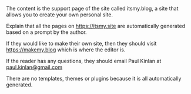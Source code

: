 The content is the support page of the site called itsmy.blog, a site that allows you to create your own personal site.

Explain that all the pages on https://itsmy.site are automatically generated based on a prompt by the author.

If they would like to make their own site, then they should visit https://makemy.blog which is where the editor is.

If the reader has any questions, they should email Paul Kinlan at paul.kinlan@gmail.com

There are no templates, themes or plugins because it is all automatically generated.
